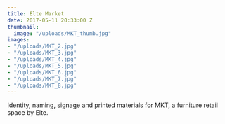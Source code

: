 ```yaml
---
title: Elte Market
date: 2017-05-11 20:33:00 Z
thumbnail:
  image: "/uploads/MKT_thumb.jpg"
images:
- "/uploads/MKT_2.jpg"
- "/uploads/MKT_3.jpg"
- "/uploads/MKT_4.jpg"
- "/uploads/MKT_5.jpg"
- "/uploads/MKT_6.jpg"
- "/uploads/MKT_7.jpg"
- "/uploads/MKT_8.jpg"
---
```


Identity, naming, signage and printed materials for MKT, a furniture retail space by Elte.